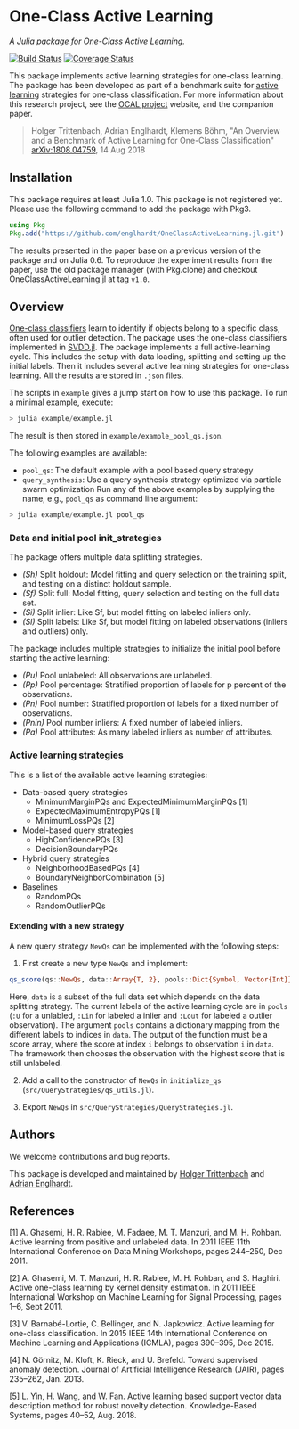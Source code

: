 # One-Class Active Learning
_A Julia package for One-Class Active Learning._

[![Build Status](https://travis-ci.com/englhardt/OneClassActiveLearning.jl.svg?branch=master)](https://travis-ci.com/englhardt/OneClassActiveLearning.jl)
[![Coverage Status](https://coveralls.io/repos/github/englhardt/OneClassActiveLearning.jl/badge.svg?branch=master)](https://coveralls.io/github/englhardt/OneClassActiveLearning.jl?branch=master)

This package implements active learning strategies for one-class learning.
The package has been developed as part of a benchmark suite for [active learning](https://en.wikipedia.org/wiki/Active_learning_(machine_learning)) strategies for one-class classification. For more information about this research project, see the [OCAL project](https://www.ipd.kit.edu/ocal/) website, and the companion paper.

> Holger Trittenbach, Adrian Englhardt, Klemens Böhm, "An Overview and a Benchmark of Active Learning for One-Class Classification" [arXiv:1808.04759](https://arxiv.org/abs/1808.04759), 14 Aug 2018

## Installation
This package requires at least Julia 1.0.
This package is not registered yet. Please use the following command to add the package with Pkg3.
```Julia
using Pkg
Pkg.add("https://github.com/englhardt/OneClassActiveLearning.jl.git")
```

The results presented in the paper base on a previous version of the package and on Julia 0.6.
To reproduce the experiment results from the paper, use the old package manager (with Pkg.clone) and checkout OneClassActiveLearning.jl at tag `v1.0`.

## Overview
[One-class classifiers](https://en.wikipedia.org/wiki/One-class_classification) learn to identify if objects belong to a specific class, often used for outlier detection.
The package uses the one-class classifiers implemented in [SVDD.jl](https://github.com/englhardt/SVDD.jl).
The package implements a full active-learning cycle.
This includes the setup with data loading, splitting and setting up the initial labels.
Then it includes several active learning strategies for one-class learning.
All the results are stored in `.json` files.

The scripts in `example` gives a jump start on how to use this package.
To run a minimal example, execute:
```Julia
> julia example/example.jl
```
The result is then stored in `example/example_pool_qs.json`.

The following examples are available:
* `pool_qs`: The default example with a pool based query strategy
* `query_synthesis`: Use a query synthesis strategy optimized via particle swarm optimization
Run any of the above examples by supplying the name, e.g., `pool_qs` as command line argument:
```Julia
> julia example/example.jl pool_qs
```

### Data and initial pool init_strategies

The package offers multiple data splitting strategies.
- *(Sh)* Split holdout: Model fitting and query selection on the training split, and testing on a distinct holdout sample.
- *(Sf)* Split full: Model fitting, query selection and testing on the full data set.
- *(Si)* Split inlier: Like Sf, but model fitting on labeled inliers only.
- *(Sl)* Split labels: Like Sf, but model fitting on labeled observations (inliers and outliers) only.

The package includes multiple strategies to initialize the initial pool before starting the active learning:
- *(Pu)* Pool unlabeled: All observations are unlabeled.
- *(Pp)* Pool percentage: Stratified proportion of labels for p percent of the observations.
- *(Pn)* Pool number: Stratified proportion of labels for a fixed number of observations.
- *(Pnin)* Pool number inliers: A fixed number of labeled inliers.
- *(Pa)* Pool attributes: As many labeled inliers as number of attributes.

### Active learning strategies
This is a list of the available active learning strategies:
- Data-based query strategies
  - MinimumMarginPQs and ExpectedMinimumMarginPQs [1]
  - ExpectedMaximumEntropyPQs [1]
  - MinimumLossPQs [2]
- Model-based query strategies
    - HighConfidencePQs [3]
    - DecisionBoundaryPQs
- Hybrid query strategies
    - NeighborhoodBasedPQs [4]
    - BoundaryNeighborCombination [5]
- Baselines
  - RandomPQs
  - RandomOutlierPQs

#### Extending with a new strategy

A new query strategy `NewQs` can be implemented with the following steps:

1. First create a new type `NewQs` and implement:
```Julia
qs_score(qs::NewQs, data::Array{T, 2}, pools::Dict{Symbol, Vector{Int}}) where T <: Real
```
Here, `data` is a subset of the full data set which depends on the data splitting strategy.
The current labels of the active learning cycle are in `pools` (`:U` for a unlabled, `:Lin` for labeled a inlier and `:Lout` for labeled a outlier observation).
The argument `pools` contains a dictionary mapping from the different labels to indices in `data`.
The output of the function must be a score array, where the score at index `i` belongs to observation `i` in `data`.
The framework then chooses the observation with the highest score that is still unlabeled.

2. Add a call to the constructor of `NewQs` in `initialize_qs` (`src/QueryStrategies/qs_utils.jl`).

3. Export `NewQs` in `src/QueryStrategies/QueryStrategies.jl`.


## Authors
We welcome contributions and bug reports.

This package is developed and maintained by [Holger Trittenbach](https://github.com/holtri/) and [Adrian Englhardt](https://github.com/englhardt).

## References
[1] A. Ghasemi, H. R. Rabiee, M. Fadaee, M. T. Manzuri, and M. H. Rohban. Active learning from positive and unlabeled data. In 2011 IEEE 11th International Conference on Data Mining Workshops, pages 244–250, Dec 2011.

[2] A. Ghasemi, M. T. Manzuri, H. R. Rabiee, M. H. Rohban, and S. Haghiri. Active one-class learning by kernel density estimation. In 2011 IEEE International Workshop on Machine Learning for Signal Processing, pages 1–6, Sept 2011.

[3] V. Barnabé-Lortie, C. Bellinger, and N. Japkowicz. Active learning for one-class classification. In 2015 IEEE 14th International Conference on Machine Learning and Applications (ICMLA), pages 390–395, Dec 2015.

[4] N. Görnitz, M. Kloft, K. Rieck, and U. Brefeld. Toward supervised anomaly detection. Journal of Artificial Intelligence Research (JAIR), pages 235–262, Jan. 2013.

[5] L. Yin, H. Wang, and W. Fan. Active learning based support vector data description method for robust novelty detection. Knowledge-Based Systems, pages 40–52, Aug. 2018.
